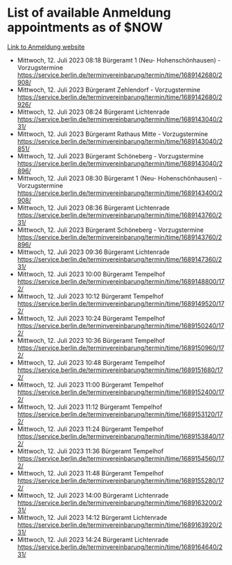 # List of available Anmeldung appointments as of $NOW
[Link to Anmeldung website](https://service.berlin.de/terminvereinbarung/termin/tag.php?termin=1&anliegen[]=120686&dienstleisterlist=122210,122217,327316,122219,327312,122227,327314,122231,327346,122243,327348,122254,122252,329742,122260,329745,122262,329748,122271,327278,122273,327274,122277,327276,330436,122280,327294,122282,327290,122284,327292,122291,327270,122285,327266,122286,327264,122296,327268,150230,329760,122297,327286,122294,327284,122312,329763,122314,329775,122304,327330,122311,327334,122309,327332,317869,122281,327352,122279,329772,122283,122276,327324,122274,327326,122267,329766,122246,327318,122251,327320,122257,327322,122208,327298,122226,327300&herkunft=http%3A%2F%2Fservice.berlin.de%2Fdienstleistung%2F120686%2F)
- Mittwoch, 12. Juli 2023 08:18 Bürgeramt 1 (Neu- Hohenschönhausen) - Vorzugstermine https://service.berlin.de/terminvereinbarung/termin/time/1689142680/2908/
- Mittwoch, 12. Juli 2023  Bürgeramt Zehlendorf - Vorzugstermine https://service.berlin.de/terminvereinbarung/termin/time/1689142680/2926/
- Mittwoch, 12. Juli 2023 08:24 Bürgeramt Lichtenrade https://service.berlin.de/terminvereinbarung/termin/time/1689143040/231/
- Mittwoch, 12. Juli 2023  Bürgeramt Rathaus Mitte - Vorzugstermine https://service.berlin.de/terminvereinbarung/termin/time/1689143040/2851/
- Mittwoch, 12. Juli 2023  Bürgeramt Schöneberg - Vorzugstermine https://service.berlin.de/terminvereinbarung/termin/time/1689143040/2896/
- Mittwoch, 12. Juli 2023 08:30 Bürgeramt 1 (Neu- Hohenschönhausen) - Vorzugstermine https://service.berlin.de/terminvereinbarung/termin/time/1689143400/2908/
- Mittwoch, 12. Juli 2023 08:36 Bürgeramt Lichtenrade https://service.berlin.de/terminvereinbarung/termin/time/1689143760/231/
- Mittwoch, 12. Juli 2023  Bürgeramt Schöneberg - Vorzugstermine https://service.berlin.de/terminvereinbarung/termin/time/1689143760/2896/
- Mittwoch, 12. Juli 2023 09:36 Bürgeramt Lichtenrade https://service.berlin.de/terminvereinbarung/termin/time/1689147360/231/
- Mittwoch, 12. Juli 2023 10:00 Bürgeramt Tempelhof https://service.berlin.de/terminvereinbarung/termin/time/1689148800/172/
- Mittwoch, 12. Juli 2023 10:12 Bürgeramt Tempelhof https://service.berlin.de/terminvereinbarung/termin/time/1689149520/172/
- Mittwoch, 12. Juli 2023 10:24 Bürgeramt Tempelhof https://service.berlin.de/terminvereinbarung/termin/time/1689150240/172/
- Mittwoch, 12. Juli 2023 10:36 Bürgeramt Tempelhof https://service.berlin.de/terminvereinbarung/termin/time/1689150960/172/
- Mittwoch, 12. Juli 2023 10:48 Bürgeramt Tempelhof https://service.berlin.de/terminvereinbarung/termin/time/1689151680/172/
- Mittwoch, 12. Juli 2023 11:00 Bürgeramt Tempelhof https://service.berlin.de/terminvereinbarung/termin/time/1689152400/172/
- Mittwoch, 12. Juli 2023 11:12 Bürgeramt Tempelhof https://service.berlin.de/terminvereinbarung/termin/time/1689153120/172/
- Mittwoch, 12. Juli 2023 11:24 Bürgeramt Tempelhof https://service.berlin.de/terminvereinbarung/termin/time/1689153840/172/
- Mittwoch, 12. Juli 2023 11:36 Bürgeramt Tempelhof https://service.berlin.de/terminvereinbarung/termin/time/1689154560/172/
- Mittwoch, 12. Juli 2023 11:48 Bürgeramt Tempelhof https://service.berlin.de/terminvereinbarung/termin/time/1689155280/172/
- Mittwoch, 12. Juli 2023 14:00 Bürgeramt Lichtenrade https://service.berlin.de/terminvereinbarung/termin/time/1689163200/231/
- Mittwoch, 12. Juli 2023 14:12 Bürgeramt Lichtenrade https://service.berlin.de/terminvereinbarung/termin/time/1689163920/231/
- Mittwoch, 12. Juli 2023 14:24 Bürgeramt Lichtenrade https://service.berlin.de/terminvereinbarung/termin/time/1689164640/231/
